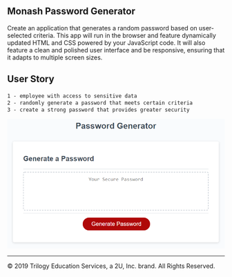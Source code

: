 ## Monash Password Generator

Create an application that generates a random password based on user-selected criteria. This app will run in the browser and feature dynamically updated HTML and CSS powered by your JavaScript code. It will also feature a clean and polished user interface and be responsive, ensuring that it adapts to multiple screen sizes.

## User Story

```
1 - employee with access to sensitive data
2 - randomly generate a password that meets certain criteria
3 - create a strong password that provides greater security
```
![Alt text](Assets/03-javascript-homework-demo.png?raw=true "Demo app")

- - -
© 2019 Trilogy Education Services, a 2U, Inc. brand. All Rights Reserved.
